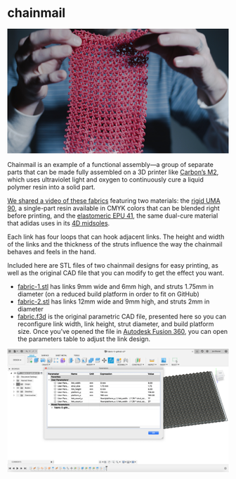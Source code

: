 # chainmail

![3D printed urethane methacrylate chainmail](images/fabric.jpg)

Chainmail is an example of a functional assembly—a group of separate parts that can be made fully assembled on a 3D printer like [Carbon’s M2](https://www.carbon3d.com/), which uses ultraviolet light and oxygen to continuously cure a liquid polymer resin into a solid part.

[We shared a video of these fabrics](https://www.instagram.com/p/B8hfffLJcF0/) featuring two materials: the [rigid UMA 90](https://www.carbon3d.com/materials/uma-urethanemethacrylate/), a single-part resin available in CMYK colors that can be blended right before printing, and the [elastomeric EPU 41](https://www.carbon3d.com/materials/epu-elastomeric-polyurethane/), the same dual-cure material that adidas uses in its [4D midsoles](https://www.adidas.com/us/4D).

Each link has four loops that can hook adjacent links. The height and width of the links and the thickness of the struts influence the way the chainmail behaves and feels in the hand.

Included here are STL files of two chainmail designs for easy printing, as well as the original CAD file that you can modify to get the effect you want.
* [fabric-1.stl](fabric-1.stl) has links 9mm wide and 6mm high, and struts 1.75mm in diameter (on a reduced build platform in order to fit on GitHub)
* [fabric-2.stl](fabric-2.stl) has links 12mm wide and 9mm high, and struts 2mm in diameter
* [fabric.f3d](fabric.f3d) is the original parametric CAD file, presented here so you can reconfigure link width, link height, strut diameter, and build platform size. Once you’ve opened the file in [Autodesk Fusion 360](https://www.autodesk.com/products/fusion-360/overview), you can open the parameters table to adjust the link design.

![Fusion 360 parameters table screenshot](images/fusion-360-screenshot.png)
